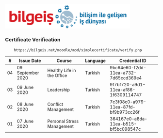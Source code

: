<a href="https://bilgeis.net" target="_blank">
<img height="80" title="BilgeIs" src="https://github.com/iamruveyda/images/blob/master/Company/bilgeis.png?raw=true">
</a>

<h3>Certificate Verification</h3>

		https://bilgeis.net/moodle/mod/simplecertificate/verify.php

| #   | Issue Date        | Course                       | Language | Credential ID                                    |
|-----|-------------------|------------------------------|----------|--------------------------------------------------|
| 04  | 09 September 2020 | Healthy Life in the Office   | Turkish  | 9bc64e60-f2dd-11ea-a732-7d65ccd369e4             |
| 03  | 09 June 2020      | Leadership                   | Turkish  | 9f7bf720-a9d1-11ea-af86-1f6309114747             |
| 02  | 08 June 2020      | Conflict Management          | Turkish  | 7c3f08c0-a979-11ea-87fd-bf9b973cc26f             |
| 01  | 07 June 2020      | Personal Stress Management   | Turkish  | 364167e0-a8da-11ea-b515-bf5bc098547c             |



